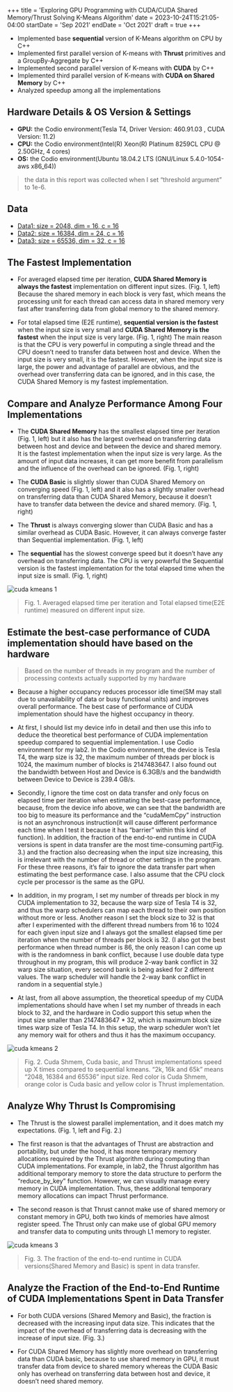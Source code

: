 +++
title = 'Exploring GPU Programming with CUDA/CUDA Shared Memory/Thrust Solving K-Means Algorithm'
date = 2023-10-24T15:21:05-04:00
startDate = 'Sep 2021'
endDate = 'Oct 2021'
draft = true
+++

- Implemented base **sequential** version of K-Means algorithm on CPU by C++
- Implemented first parallel version of K-means with **Thrust** primitives and a GroupBy-Aggregate by C++
- Implemented second parallel version of K-means with **CUDA** by C++
- Implemented third parallel version of K-means with **CUDA on Shared Memory** by C++
- Analyzed speedup among all the implementations
<!--more-->

## Hardware Details & OS Version & Settings
- **GPU:** the Codio environment(Tesla T4, Driver Version: 460.91.03 , CUDA Version: 11.2)
- **CPU:** the Codio environment(Intel(R) Xeon(R) Platinum 8259CL CPU @ 2.50GHz, 4 cores)
- **OS:** the Codio environment(Ubuntu 18.04.2 LTS (GNU/Linux 5.4.0-1054-aws x86_64))
> the data in this report was collected when I set “threshold argument” to 1e-6.

## Data
- <a href="/datasets/cuda_kmeans/random-n2048-d16-c16.txt">Data1: size = 2048, dim = 16, c = 16</a>
- <a href="/datasets/cuda_kmeans/random-n16384-d24-c16.txt">Data2: size = 16384, dim = 24, c = 16</a>
- <a href="/datasets/cuda_kmeans/random-n65536-d32-c16.txt">Data3: size = 65536, dim = 32, c = 16</a>


## The Fastest Implementation
- For averaged elapsed time per iteration, **CUDA Shared Memory is always the fastest** implementation on different input sizes. (Fig. 1, left) Because the shared memory in each block is very fast, which means the processing unit for each thread can access data in shared memory very fast after transferring data from global memory to the shared memory.

- For total elapsed time (E2E runtime), **sequential version is the fastest** when the input size is very small and **CUDA Shared Memory is the fastest** when the input size is very large. (Fig. 1, right) The main reason is that the CPU is very powerful in computing a single thread and the CPU doesn’t need to transfer data between host and device. When the input size is very small, it is the fastest. However, when the input size is large, the power and advantage of parallel are obvious, and the overhead over transferring data can be ignored, and in this case, the CUDA Shared Memory is my fastest implementation.

## Compare and Analyze Performance Among Four Implementations
- The **CUDA Shared Memory** has the smallest elapsed time per iteration (Fig. 1, left) but it also has the largest overhead on transferring data between host and device and between the device and shared memory. It is the fastest implementation when the input size is very large. As the amount of input data increases, it can get more benefit from parallelism and the influence of the overhead can be ignored. (Fig. 1, right)

- The **CUDA Basic** is slightly slower than CUDA Shared Memory on converging speed (Fig. 1, left) and it also has a slightly smaller overhead on transferring data than CUDA Shared Memory, because it doesn’t have to transfer data between the device and shared memory. (Fig. 1, right)

- The **Thrust** is always converging slower than CUDA Basic and has a similar overhead as CUDA Basic. However, it can always converge faster than Sequential implementation. (Fig. 1, left)

- The **sequential** has the slowest converge speed but it doesn’t have any overhead on transferring data. The CPU is very powerful the Sequential version is the fastest implementation for the total elapsed time when the input size is small. (Fig. 1, right)

![cuda kmeans 1](images/cuda_kmeans_1.png)
<!-- <img src="../images/cuda_kmeans_1.png" alt="image" width="100%" height="auto"> -->
> Fig. 1. Averaged elapsed time per iteration and Total elapsed time(E2E runtime) measured on different input size.


## Estimate the best-case performance of CUDA implementation should have based on the hardware

> Based on the number of threads in my program and the number of processing contexts actually supported by my hardware

- Because a higher occupancy reduces processor idle time(SM may stall due to unavailability of data or busy functional units) and improves overall performance. The best case of performance of CUDA implementation should have the highest occupancy in theory. 

- At first, I should list my device info in detail and then use this info to deduce the theoretical best performance of CUDA implementation speedup compared to sequential implementation. I use Codio environment for my lab2. In the Codio environment, the device is Tesla T4, the warp size is 32, the maximum number of threads per block is 1024, the maximum number of blocks is 2147483647. I also found out the bandwidth between Host and Device is 6.3GB/s and the bandwidth between Device to Device is 239.4 GB/s. 

- Secondly, I ignore the time cost on data transfer and only focus on elapsed time per iteration when estimating the best-case performance, because, from the device info above, we can see that the bandwidth are too big to measure its performance and the “cudaMemCpy” instruction is not an asynchronous instruction(it will cause different performance each time when I test it because it has “barrier” within this kind of function). In addition, the fraction of the end-to-end runtime in CUDA versions is spent in data transfer are the most time-consuming part(Fig. 3.) and the fraction also decreasing when the input size increasing, this is irrelevant with the number of thread or other settings in the program. For these three reasons, it’s fair to ignore the data transfer part when estimating the best performance case. I also assume that the CPU clock cycle per processor is the same as the GPU.

- In addition, in my program, I set my number of threads per block in my CUDA implementation to 32, because the warp size of Tesla T4 is 32, and thus the warp schedulers can map each thread to their own position without more or less. Another reason I set the block size to 32 is that after I experimented with the different thread numbers from 16 to 1024 for each given input size and I always got the smallest elapsed time per iteration when the number of threads per block is 32. (I also got the best performance when thread number is 86, the only reason I can come up with is the randomness in bank conflict, because I use double data type throughout in my program, this will produce 2-way bank conflict in 32 warp size situation, every second bank is being asked for 2 different values. The warp scheduler will handle the 2-way bank conflict in random in a sequential style.) 

- At last, from all above assumption, the theoretical speedup of my CUDA implementations should have when I set my number of threads in each block to 32, and the hardware in Codio support this setup when the input size smaller than 2147483647 * 32, which is maximum block size times warp size of Tesla T4. In this setup, the warp scheduler won’t let any memory wait for others and thus it has the maximum occupancy.


![cuda kmeans 2](images/cuda_kmeans_2.png)
> Fig. 2. Cuda Shmem, Cuda basic, and Thrust implementations speed up X times compared to sequential kmeans. “2k, 16k and 65k” means “2048, 16384 and 65536” input size. Red color is Cuda Shmem, orange color is Cuda basic and yellow color is Thrust implementation.

## Analyze Why Thrust Is Compromising
- The Thrust is the slowest parallel implementation, and it does match my expectations. (Fig. 1, left and Fig. 2.)

- The first reason is that the advantages of Thrust are abstraction and portability, but under the hood, it has more temporary memory allocations required by the Thrust algorithm during computing than CUDA implementations. For example, in lab2, the Thrust algorithm has additional temporary memory to store the data structure to perform the “reduce_by_key” function. However, we can visually manage every memory in CUDA implementation. Thus, these additional temporary memory allocations can impact Thrust performance.

- The second reason is that Thrust cannot make use of shared memory or constant memory in GPU, both two kinds of memories have almost register speed. The Thrust only can make use of global GPU memory and transfer data to computing units through L1 memory to register.

![cuda kmeans 3](images/cuda_kmeans_3.png)
> Fig. 3. The fraction of the end-to-end runtime in CUDA versions(Shared Memory and Basic) is spent in data transfer.

## Analyze the Fraction of the End-to-End Runtime of CUDA Implementations Spent in Data Transfer
- For both CUDA versions (Shared Memory and Basic), the fraction is decreased with the increasing input data size. This indicates that the impact of the overhead of transferring data is decreasing with the increase of input size. (Fig. 3.)

- For CUDA Shared Memory has slightly more overhead on transferring data than CUDA basic, because to use shared memory in GPU, it must transfer data from device to shared memory whereas the CUDA Basic only has overhead on transferring data between host and device, it doesn’t need shared memory.
